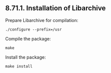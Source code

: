 ## 8.71.1. Installation of Libarchive

Prepare Libarchive for compilation:

```shell
./configure --prefix=/usr
```

Compile the package:

```shell
make
```

Install the package:

```shell
make install
```
